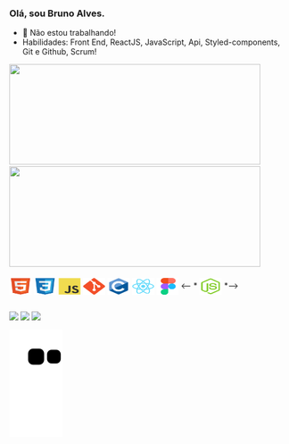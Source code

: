 ### Olá, sou Bruno Alves.

- 🔭 Não estou trabalhando!
- Habilidades: Front End, ReactJS, JavaScript, Api, Styled-components, Git e Github, Scrum!

<div display="flex" flex-direction="column" flex-wrap="wrap">
  <img flex="1" height="180em" width="450px" src="https://github-readme-stats.vercel.app/api?username=Bruno-AlvesBR&show_icons=true&theme=gotham&include_all_commits=true&count_private=true"/>
  <img flex="1" height="180em" width="450px" src="https://github-readme-stats.vercel.app/api/top-langs/?username=Bruno-AlvesBR&layout=compact&langs_count=16&theme=gotham"/> 
</div>
  
<div style="display: inline_block">
  <br>
  <img align="center" alt="Bruno-HTML" height="30" width="40" src="https://raw.githubusercontent.com/devicons/devicon/master/icons/html5/html5-original.svg">
  <img align="center" alt="Bruno-CSS" height="30" width="40" src="https://raw.githubusercontent.com/devicons/devicon/master/icons/css3/css3-original.svg">
  <img align="center" alt="Bruno-JS" height="30" width="40" src="https://raw.githubusercontent.com/devicons/devicon/master/icons/javascript/javascript-original.svg">
  <img align="center" alt="Bruno-GIT" height="30" width="40" src="https://raw.githubusercontent.com/devicons/devicon/master/icons/git/git-original.svg">
  <img align="center" alt="Bruno-C" height="30" width="40" src="https://raw.githubusercontent.com/devicons/devicon/master/icons/c/c-original.svg">
  <img align="center" alt="Bruno-ReactJS" height="30" width="40" src="https://raw.githubusercontent.com/devicons/devicon/master/icons/react/react-original.svg">
  <img align="center" alt="Bruno-Figma" height="30" width="40" src="https://raw.githubusercontent.com/devicons/devicon/master/icons/figma/figma-original.svg">
  <-- * <img align="center" alt="Bruno-NodeJS" height="30" width="40" src="https://raw.githubusercontent.com/devicons/devicon/master/icons/nodejs/nodejs-original.svg" /> *-->
</div>
  
##
  
<div>
  <a href = "mailto:brunoph.faces12@gmail.com"><img border-radius='0px' height='30px' src="https://img.shields.io/badge/Gmail-005157?style=for-the-badge&logo=gmail&logoColor=aqua" target="_blank"></a>
  <a href="https://www.linkedin.com/in/bruno-alves-0bbbb5202/" target="_blank"><img border-radius='0px' height='30px' src="https://img.shields.io/badge/Linkedin-005157?style=for-the-badge&logo=linkedin&logoColor=aqua" target="_blank"></a>   
  <a href="https://www.figma.com/@bodao" target="_blank"><img border-radius='0px' height='30px' src="https://img.shields.io/badge/Figma-005157?style=for-the-badge&logo=figma&logoColor=aqua" target="_blank"></a>   
</div>

![Snake animation](https://github.com/Bruno-AlvesBR/Bruno-AlvesBR/blob/output/github-contribution-grid-snake.svg)
